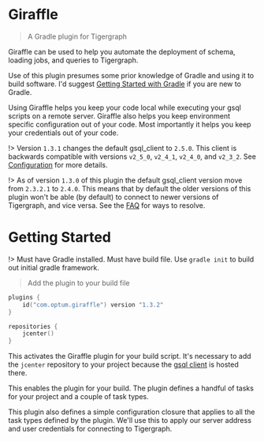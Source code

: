 # Giraffle

> A Gradle plugin for Tigergraph

Giraffle can be used to help you automate the deployment of schema, loading
jobs, and queries to Tigergraph.

Use of this plugin presumes some prior knowledge of Gradle and using it to
build software. I'd suggest [Getting Started with Gradle][1] if you are new to
Gradle.

Using Giraffle helps you keep your code local while executing your gsql scripts
on a remote server. Giraffle also helps you keep environment specific
configuration out of your code. Most importantly it helps you keep your
credentials out of your code.

!> Version `1.3.1` changes the default gsql\_client to `2.5.0`. This client is
backwards compatible with versions `v2_5_0`, `v2_4_1`, `v2_4_0`, and `v2_3_2`.
See [Configuration](configuration.md#gsqlclientversion) for more details.

!> As of version `1.3.0` of this plugin the default gsql\_client version move
from `2.3.2.1` to `2.4.0`. This means that by default the older versions of
this plugin won't be able (by default) to connect to newer versions of
Tigergraph, and vice versa. See the
[FAQ](faq/faq.md#how-do-i-set-my-gsql-client-version) for ways to resolve.

# Getting Started
!> Must have Gradle installed. Must have build file. Use `gradle init` to build out initial gradle framework.

> Add the plugin to your build file

```kotlin
plugins {
    id("com.optum.giraffle") version "1.3.2"
}

repositories {
    jcenter()
}
```

This activates the Giraffle plugin for your build script. It's necessary to add
the `jcenter` repository to your project because the [gsql
client](https://bintray.com/beta/#/tigergraphecosys/tgjars) is hosted there.

This enables the plugin for your build. The plugin defines a handful of tasks
for your project and a couple of task types.

This plugin also defines a simple configuration closure that applies to all the
task types defined by the plugin. We'll use this to apply our server address
and user credentials for connecting to Tigergraph.

[1]: https://docs.gradle.org/current/userguide/getting_started.html

